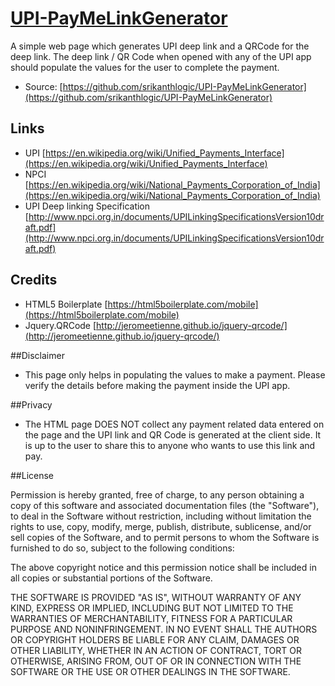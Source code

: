 # [UPI-PayMeLinkGenerator](http://github.com/srikanthlogic/UPI-PayMeLinkGenerator)

A simple web page which generates UPI deep link and a QRCode for the deep link. The deep link / QR Code when opened with any of the UPI app should populate the values for the user to complete the payment.

* Source: [https://github.com/srikanthlogic/UPI-PayMeLinkGenerator](https://github.com/srikanthlogic/UPI-PayMeLinkGenerator)

## Links
* UPI [https://en.wikipedia.org/wiki/Unified_Payments_Interface](https://en.wikipedia.org/wiki/Unified_Payments_Interface)
* NPCI [https://en.wikipedia.org/wiki/National_Payments_Corporation_of_India](https://en.wikipedia.org/wiki/National_Payments_Corporation_of_India)
* UPI Deep linking Specification [http://www.npci.org.in/documents/UPILinkingSpecificationsVersion10draft.pdf](http://www.npci.org.in/documents/UPILinkingSpecificationsVersion10draft.pdf)

## Credits
* HTML5 Boilerplate [https://html5boilerplate.com/mobile](https://html5boilerplate.com/mobile)
* Jquery.QRCode [http://jeromeetienne.github.io/jquery-qrcode/](http://jeromeetienne.github.io/jquery-qrcode/)

##Disclaimer
* This page only helps in populating the values to make a payment. Please verify the details before making the payment inside the UPI app.

##Privacy
* The HTML page DOES NOT collect any payment related data entered on the page and the UPI link and QR Code is generated at the client side. It is up to the user to share this to anyone who wants to use this link and pay.

##License

Permission is hereby granted, free of charge, to any person obtaining a copy of
this software and associated documentation files (the "Software"), to deal in
the Software without restriction, including without limitation the rights to
use, copy, modify, merge, publish, distribute, sublicense, and/or sell copies
of the Software, and to permit persons to whom the Software is furnished to do
so, subject to the following conditions:

The above copyright notice and this permission notice shall be included in all
copies or substantial portions of the Software.

THE SOFTWARE IS PROVIDED "AS IS", WITHOUT WARRANTY OF ANY KIND, EXPRESS OR
IMPLIED, INCLUDING BUT NOT LIMITED TO THE WARRANTIES OF MERCHANTABILITY,
FITNESS FOR A PARTICULAR PURPOSE AND NONINFRINGEMENT. IN NO EVENT SHALL THE
AUTHORS OR COPYRIGHT HOLDERS BE LIABLE FOR ANY CLAIM, DAMAGES OR OTHER
LIABILITY, WHETHER IN AN ACTION OF CONTRACT, TORT OR OTHERWISE, ARISING FROM,
OUT OF OR IN CONNECTION WITH THE SOFTWARE OR THE USE OR OTHER DEALINGS IN THE
SOFTWARE.
